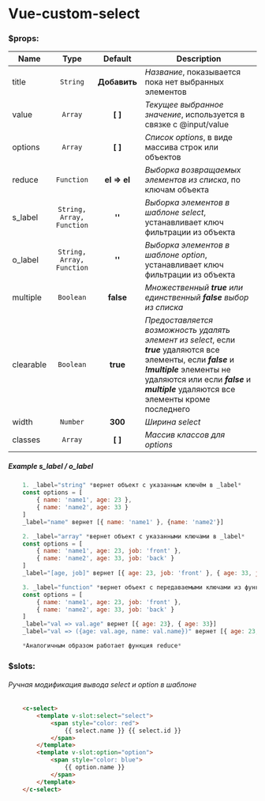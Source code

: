 # Vue-custom-select

### $props:
| Name | Type | Default | Description |
| ---- | :--: | :-----: | ----------- |
| title | `String` | **Добавить** | *Название*, показывается пока нет выбранных элементов |
| value | `Array` | **[ ]** | *Текущее выбранное значение*, используется в связке c @input/value |
| options | `Array` | **[ ]** | *Список options*, в виде массива строк или объектов |
| reduce | `Function` | **el => el** | *Выборка возвращаемых элементов из списка*, по ключам объекта |
| s_label | `String, Array, Function` | **''** | *Выборка элементов в шаблоне select*, устанавливает ключ фильтрации из объекта |
| o_label | `String, Array, Function` | **''** | *Выборка элементов в шаблоне option*, устанавливает ключ фильтрации из объекта |
| multiple | `Boolean` | **false** | *Множественный **true** или единственный **false** выбор из списка* |
| clearable | `Boolean` | **true** | *Предоставляется возможность удалять элемент из select*, если ***true*** удаляются все элементы, если ***false*** и ***!multiple*** элементы не удаляются или если ***false*** и ***multiple*** удаляются все элементы кроме последнего |
| width | `Number` | **300** | *Ширина select* |
| classes | `Array` | **[ ]** | *Массив классов для options* |

##### Example s_label / o_label
```javascript
	1. _label="string" *вернет объект с указанным ключём в _label*
	const options = [
		{ name: 'name1', age: 23 },
		{ name: 'name2', age: 33 }
	]
	_label="name" вернет [{ name: 'name1' }, {name: 'name2'}]

	2. _label="array" *вернет объект с указанными ключами в _label*
	const options = [
		{ name: 'name1', age: 23, job: 'front' },
		{ name: 'name2', age: 33, job: 'back' }
	]
	_label="[age, job]" вернет [{ age: 23, job: 'front' }, { age: 33, job: 'back' }]

	3. _label="function" *вернет объект с передаваемыми ключaми из функции _label*
	const options = [
		{ name: 'name1', age: 23, job: 'front' },
		{ name: 'name2', age: 33, job: 'back' }
	]
	_label="val => val.age" вернет [{ age: 23}, { age: 33}]
	_label="val => ({age: val.age, name: val.name})" вернет [{ age: 23, name: 'name1'}, { age: 33, name: 'name2'}]

	*Аналогичным образом работает функция reduce*
```

### $slots:
###### Ручная модификация вывода select и option в шаблоне
```html
	<c-select>
		<template v-slot:select="select">
			<span style="color: red">
				{{ select.name }} {{ select.id }}
			</span>
		</template>
		<template v-slot:option="option">
			<span style="color: blue">
				{{ option.name }}
			</span>
		</template>
	</c-select>
```